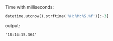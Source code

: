 Time with milliseconds:
```py
datetime.utcnow().strftime('%H:%M:%S.%f')[:-3]
```
output:
```
'18:14:15.364'
```